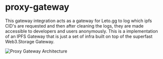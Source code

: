 # proxy-gateway

This gateway integration acts as a gateway for Leto.gg to log which ipfs CID's are requested and then after cleaning the logs, they are made accessible to developers and users anonymously. This is a implementation of an IPFS Gateway that is just a set of infra built on top of the superfast Web3.Storage Gateway. 

![Proxy Gateway Architecture](https://user-images.githubusercontent.com/30084404/225565389-d78d75a7-7ee7-44c8-8ece-3793928c0f30.png)
